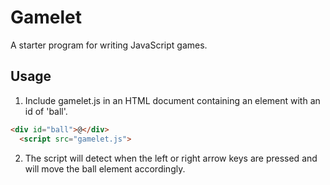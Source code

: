 # Gamelet

A starter program for writing JavaScript games.

## Usage

1. Include gamelet.js in an HTML document containing an element with an id of 'ball'.

```html
<div id="ball">@</div>
  <script src="gamelet.js">
```

2. The script will detect when the left or right arrow keys are pressed and will move the ball element accordingly.
